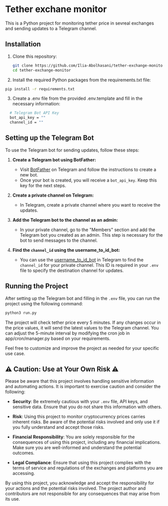 # Tether exchane monitor

This is a Python project for monitoring tether price in sevreal exchanges and sending updates to a Telegram channel.

## Installation

1. Clone this repository:
   ```bash
   git clone https://github.com/Ilia-Abolhasani/tether-exchange-monitor.git
   cd tether-exchange-monitor
   ```

2. Install the required Python packages from the requirements.txt file:
  ```bash
  pip install -r requirements.txt
  ```

3. Create a .env file from the provided .env.template and fill in the necessary information:
  ```bash
    # Telegram Bot API Key
    bot_api_key = ""
    channel_id = ""
  ```

## Setting up the Telegram Bot

To use the Telegram bot for sending updates, follow these steps:

1. **Create a Telegram bot using BotFather:**

   - Visit [BotFather](https://core.telegram.org/bots#botfather) on Telegram and follow the instructions to create a new bot.
   - Once your bot is created, you will receive a `bot_api_key`. Keep this key for the next steps.

2. **Create a private channel on Telegram:**

   - In Telegram, create a private channel where you want to receive the updates.

3. **Add the Telegram bot to the channel as an admin:**

   - In your private channel, go to the "Members" section and add the Telegram bot you created as an admin. This step is necessary for the bot to send messages to the channel.

4. **Find the `channel_id` using the username_to_id_bot:**

   - You can use the [username_to_id_bot](https://t.me/username_to_id_bot) in Telegram to find the `channel_id` for your private channel. This ID is required in your `.env` file to specify the destination channel for updates.
## Running the Project

After setting up the Telegram bot and filling in the `.env` file, you can run the project using the following command:

```bash
python3 run.py
```

The project will check tether price every 5 minutes. If any changes occur in the price values, it will send the latest values to the Telegram channel. You can adjust the 5-minute interval by modifying the cron job in app/cron/manager.py based on your requirements.

Feel free to customize and improve the project as needed for your specific use case.


## **⚠️ Caution: Use at Your Own Risk ⚠️**

Please be aware that this project involves handling sensitive information and automating actions. It is important to exercise caution and consider the following:

- **Security**: Be extremely cautious with your `.env` file, API keys, and sensitive data. Ensure that you do not share this information with others.

- **Risk**: Using this project to monitor cryptocurrency prices carries inherent risks. Be aware of the potential risks involved and only use it if you fully understand and accept those risks.

- **Financial Responsibility**: You are solely responsible for the consequences of using this project, including any financial implications. Make sure you are well-informed and understand the potential outcomes.

- **Legal Compliance**: Ensure that using this project complies with the terms of service and regulations of the exchanges and platforms you are accessing.

By using this project, you acknowledge and accept the responsibility for your actions and the potential risks involved. The project author and contributors are not responsible for any consequences that may arise from its use.
